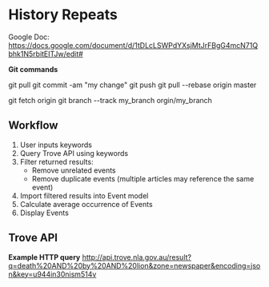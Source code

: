 # History Repeats

Google Doc: https://docs.google.com/document/d/1tDLcLSWPdYXsjMtJrFBgG4mcN71Qbhk1N5rbitEITJw/edit#

**Git commands**

git pull
git commit -am "my change"
git push
git pull --rebase origin master

git fetch origin
git branch --track my_branch orgin/my_branch

## Workflow

1. User inputs keywords
2. Query Trove API using keywords
3. Filter returned results:  
   - Remove unrelated events
   - Remove duplicate events (multiple articles may reference the same event)
4. Import filtered results into Event model
5. Calculate average occurrence of Events
6. Display Events

## Trove API

**Example HTTP query**
http://api.trove.nla.gov.au/result?q=death%20AND%20by%20AND%20lion&zone=newspaper&encoding=json&key=u944in30nism514v
